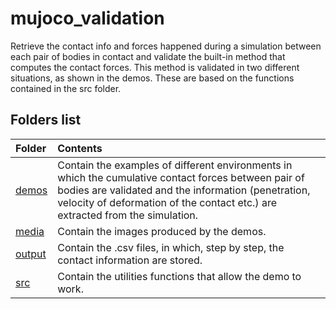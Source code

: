 # mujoco_validation

Retrieve the contact info and forces happened during a simulation between each pair of bodies in contact and validate the built-in method that computes the contact forces.
This method is validated in two different situations, as shown in the demos. These are based on the functions contained in the src folder.


## Folders list

| Folder                                                                       | Contents                                      |
| :------------------------------------------------------------------------- | :------------------------------------------------- |
| [demos](/demos) | Contain the examples of different environments in which the cumulative contact forces between pair of bodies are validated and the information (penetration, velocity of deformation of the contact etc.) are extracted from the simulation. |
| [media](/media) | Contain the images produced by the demos.|
| [output](/output) | Contain the .csv files, in which, step by step, the contact information are stored. |
| [src](/src) | Contain the utilities functions that allow the demo to work. |


